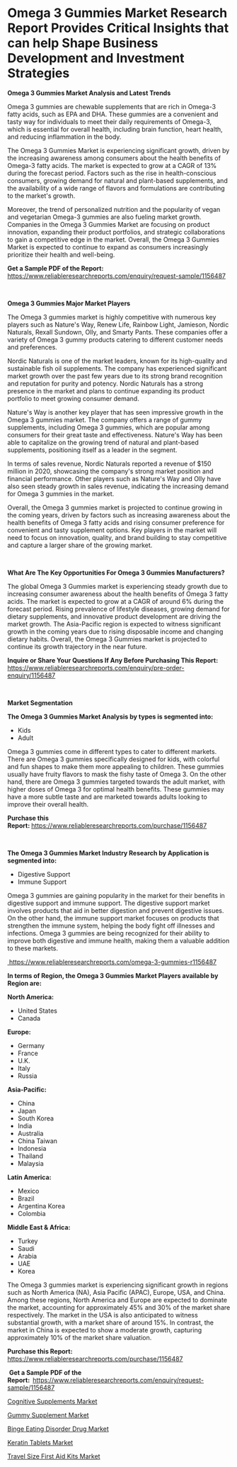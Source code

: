 <p><h1>Omega 3 Gummies Market Research Report Provides Critical Insights that can help Shape Business Development and Investment Strategies</h1></p><p><strong>Omega 3 Gummies Market Analysis and Latest Trends</strong></p>
<p><p>Omega 3 gummies are chewable supplements that are rich in Omega-3 fatty acids, such as EPA and DHA. These gummies are a convenient and tasty way for individuals to meet their daily requirements of Omega-3, which is essential for overall health, including brain function, heart health, and reducing inflammation in the body. </p><p>The Omega 3 Gummies Market is experiencing significant growth, driven by the increasing awareness among consumers about the health benefits of Omega-3 fatty acids. The market is expected to grow at a CAGR of 13% during the forecast period. Factors such as the rise in health-conscious consumers, growing demand for natural and plant-based supplements, and the availability of a wide range of flavors and formulations are contributing to the market's growth.</p><p>Moreover, the trend of personalized nutrition and the popularity of vegan and vegetarian Omega-3 gummies are also fueling market growth. Companies in the Omega 3 Gummies Market are focusing on product innovation, expanding their product portfolios, and strategic collaborations to gain a competitive edge in the market. Overall, the Omega 3 Gummies Market is expected to continue to expand as consumers increasingly prioritize their health and well-being.</p></p>
<p><strong>Get a Sample PDF of the Report:&nbsp;</strong> <a href="https://www.reliableresearchreports.com/enquiry/request-sample/1156487">https://www.reliableresearchreports.com/enquiry/request-sample/1156487</a></p>
<p>&nbsp;</p>
<p><strong>Omega 3 Gummies Major Market Players</strong></p>
<p><p>The Omega 3 gummies market is highly competitive with numerous key players such as Nature's Way, Renew Life, Rainbow Light, Jamieson, Nordic Naturals, Rexall Sundown, Olly, and Smarty Pants. These companies offer a variety of Omega 3 gummy products catering to different customer needs and preferences.</p><p>Nordic Naturals is one of the market leaders, known for its high-quality and sustainable fish oil supplements. The company has experienced significant market growth over the past few years due to its strong brand recognition and reputation for purity and potency. Nordic Naturals has a strong presence in the market and plans to continue expanding its product portfolio to meet growing consumer demand.</p><p>Nature's Way is another key player that has seen impressive growth in the Omega 3 gummies market. The company offers a range of gummy supplements, including Omega 3 gummies, which are popular among consumers for their great taste and effectiveness. Nature's Way has been able to capitalize on the growing trend of natural and plant-based supplements, positioning itself as a leader in the segment.</p><p>In terms of sales revenue, Nordic Naturals reported a revenue of $150 million in 2020, showcasing the company's strong market position and financial performance. Other players such as Nature's Way and Olly have also seen steady growth in sales revenue, indicating the increasing demand for Omega 3 gummies in the market.</p><p>Overall, the Omega 3 gummies market is projected to continue growing in the coming years, driven by factors such as increasing awareness about the health benefits of Omega 3 fatty acids and rising consumer preference for convenient and tasty supplement options. Key players in the market will need to focus on innovation, quality, and brand building to stay competitive and capture a larger share of the growing market.</p></p>
<p>&nbsp;</p>
<p><strong>What Are The Key Opportunities For Omega 3 Gummies Manufacturers?</strong></p>
<p><p>The global Omega 3 Gummies market is experiencing steady growth due to increasing consumer awareness about the health benefits of Omega 3 fatty acids. The market is expected to grow at a CAGR of around 6% during the forecast period. Rising prevalence of lifestyle diseases, growing demand for dietary supplements, and innovative product development are driving the market growth. The Asia-Pacific region is expected to witness significant growth in the coming years due to rising disposable income and changing dietary habits. Overall, the Omega 3 Gummies market is projected to continue its growth trajectory in the near future.</p></p>
<p><strong>Inquire or Share Your Questions If Any Before Purchasing This Report:</strong> <a href="https://www.reliableresearchreports.com/enquiry/pre-order-enquiry/1156487">https://www.reliableresearchreports.com/enquiry/pre-order-enquiry/1156487</a></p>
<p>&nbsp;</p>
<p><strong>Market Segmentation</strong></p>
<p><strong>The Omega 3 Gummies Market Analysis by types is segmented into:</strong></p>
<p><ul><li>Kids</li><li>Adult</li></ul></p>
<p><p>Omega 3 gummies come in different types to cater to different markets. There are Omega 3 gummies specifically designed for kids, with colorful and fun shapes to make them more appealing to children. These gummies usually have fruity flavors to mask the fishy taste of Omega 3. On the other hand, there are Omega 3 gummies targeted towards the adult market, with higher doses of Omega 3 for optimal health benefits. These gummies may have a more subtle taste and are marketed towards adults looking to improve their overall health.</p></p>
<p><strong>Purchase this Report:&nbsp;</strong><a href="https://www.reliableresearchreports.com/purchase/1156487">https://www.reliableresearchreports.com/purchase/1156487</a></p>
<p>&nbsp;</p>
<p><strong>The Omega 3 Gummies Market Industry Research by Application is segmented into:</strong></p>
<p><ul><li>Digestive Support</li><li>Immune Support</li></ul></p>
<p><p>Omega 3 gummies are gaining popularity in the market for their benefits in digestive support and immune support. The digestive support market involves products that aid in better digestion and prevent digestive issues. On the other hand, the immune support market focuses on products that strengthen the immune system, helping the body fight off illnesses and infections. Omega 3 gummies are being recognized for their ability to improve both digestive and immune health, making them a valuable addition to these markets.</p></p>
<p><a href="https://www.reliableresearchreports.com/omega-3-gummies-r1156487">&nbsp;https://www.reliableresearchreports.com/omega-3-gummies-r1156487</a></p>
<p><strong>In terms of Region, the Omega 3 Gummies Market Players available by Region are:</strong></p>
<p>
    <p> <strong> North America: </strong>
        <ul>
            <li>United States</li>
            <li>Canada</li>
        </ul>
        </p> 
    <p> <strong> Europe: </strong>
        <ul>
            <li>Germany</li>
            <li>France</li>
            <li>U.K.</li>
            <li>Italy</li>
            <li>Russia</li>
        </ul>
        </p> 
    <p> <strong> Asia-Pacific: </strong>
        <ul>
            <li>China</li>
            <li>Japan</li>
            <li>South Korea</li>
            <li>India</li>
            <li>Australia</li>
            <li>China Taiwan</li>
            <li>Indonesia</li>
            <li>Thailand</li>
            <li>Malaysia</li>
        </ul>
        </p> 
    <p> <strong> Latin America: </strong>
        <ul>
            <li>Mexico</li>
            <li>Brazil</li>
            <li>Argentina Korea</li>
            <li>Colombia</li>
        </ul>
        </p> 
    <p> <strong> Middle East & Africa: </strong>
        <ul>
            <li>Turkey</li>
            <li>Saudi</li>
            <li>Arabia</li>
            <li>UAE</li>
            <li>Korea</li>
        </ul>
    </p>
    </p>
<p><p>The Omega 3 gummies market is experiencing significant growth in regions such as North America (NA), Asia Pacific (APAC), Europe, USA, and China. Among these regions, North America and Europe are expected to dominate the market, accounting for approximately 45% and 30% of the market share respectively. The market in the USA is also anticipated to witness substantial growth, with a market share of around 15%. In contrast, the market in China is expected to show a moderate growth, capturing approximately 10% of the market share valuation.</p></p>
<p><strong>Purchase this Report: </strong><a href="https://www.reliableresearchreports.com/purchase/1156487">https://www.reliableresearchreports.com/purchase/1156487</a></p>
<p>&nbsp;<strong>Get a Sample PDF of the Report:&nbsp;&nbsp;</strong><a href="https://www.reliableresearchreports.com/enquiry/request-sample/1156487">https://www.reliableresearchreports.com/enquiry/request-sample/1156487</a></p>
<p><strong></strong></p>
<p><p><a href="https://github.com/dylanObrien626/Market-Research-Report-List-1/blob/main/cognitive-supplements-market.md">Cognitive Supplements Market</a></p><p><a href="https://github.com/vimar16th/Market-Research-Report-List-6/blob/main/gummy-supplement-market.md">Gummy Supplement Market</a></p><p><a href="https://github.com/JameTravis/Market-Research-Report-List-6/blob/main/binge-eating-disorder-drug-market.md">Binge Eating Disorder Drug Market</a></p><p><a href="https://github.com/luckyshygirl/Market-Research-Report-List-6/blob/main/keratin-tablets-market.md">Keratin Tablets Market</a></p><p><a href="https://github.com/qndifksd5/Market-Research-Report-List-1/blob/main/travel-size-first-aid-kits-market.md">Travel Size First Aid Kits Market</a></p></p>